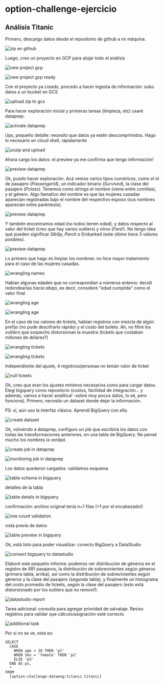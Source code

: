 # option-challenge-ejercicio

## Análisis Titanic

Primero, descargo datos desde el repositorio de github a mi máquina.

![zip en github](https://github.com/jquinter/option-challenge-ejercicio/raw/master/img/Screen_Shot_2019-09-03_at_23.14.13.png "zip en github")

Luego, creo un proyecto en GCP para alojar todo el análisis

![new project gcp](https://github.com/jquinter/option-challenge-ejercicio/raw/master/img/Screen_Shot_2019-09-03_at_23.15.05.png "new project gcp")

![new project gcp ready](https://github.com/jquinter/option-challenge-ejercicio/raw/master/img/Screen_Shot_2019-09-03_at_23.15.48.png "new project gcp ready")

Con el proyecto ya creado, procedo a hacer ingesta de información:  subo datos a un bucket en GCS

![upload zip to gcs](https://github.com/jquinter/option-challenge-ejercicio/raw/master/img/Screen_Shot_2019-09-03_at_23.16.42.png "upload zip to gcs")

Para hacer exploración inicial y primeras tareas (limpieza, etc) usaré dataprep:

![activate dataprep](https://github.com/jquinter/option-challenge-ejercicio/raw/master/img/Screen_Shot_2019-09-03_at_23.18.24.png "activate dataprep")

Ups, pequeño detalle: necesito que datos ya estén descomprimidos. Hago lo necesario en cloud shell, rápidamente

![unzip and upload](https://github.com/jquinter/option-challenge-ejercicio/raw/master/img/Screen_Shot_2019-09-03_at_23.23.21.png "unzip and upload")

Ahora cargo los datos: el preview ya me confirma que tengo información!

![preview dataprep](https://github.com/jquinter/option-challenge-ejercicio/raw/master/img/Screen_Shot_2019-09-03_at_23.23.44.png "preview dataprep")

Ok, puedo hacer exploración. Acá vemos varios tipos numéricos, como el id de pasajero (_PassengerId_), un indicador binario (_Survived_), la clase del pasajero (_Pclass_). Tenemos como strings el nombre (viene entre comillas), y el género. Algo llamativo del nombre es que las mujeres casadas aparecían registradas bajo el nombre del respectivo esposo (sus nombres aparecían entre paréntesis).

![preview dataprep](https://github.com/jquinter/option-challenge-ejercicio/raw/master/img/Screen_Shot_2019-09-03_at_23.24.40.png "preview dataprep")

Y también encontramos edad (no todos tienen edad), y datos respecto al valor del ticket (creo que hay varios outliers) y otros (_Fare_!). No tengo idea qué pueden significar _SibSp_, _Parch_ o Embarked (este último tiene 3 valores posibles).

![preview dataprep](https://github.com/jquinter/option-challenge-ejercicio/raw/master/img/Screen_Shot_2019-09-03_at_23.25.32.png "preview dataprep")

Lo primero que hago es limpiar los nombres: no hice mayor tratamiento para el caso de las mujeres casadas.

![wrangling names](https://github.com/jquinter/option-challenge-ejercicio/raw/master/img/Screen_Shot_2019-09-03_at_23.27.18.png "wrangling names")

Habían algunas edades que no correspondían a números enteros: decidí redondearlas _hacia abajo_, es decir, consideré "edad cumplida" como el valor final.

![wrangling age](https://github.com/jquinter/option-challenge-ejercicio/raw/master/img/Screen_Shot_2019-09-03_at_23.29.44.png "wrangling age")

![wrangling age](https://github.com/jquinter/option-challenge-ejercicio/raw/master/img/Screen_Shot_2019-09-03_at_23.30.21.png "wrangling age")

En el caso de los valores de tickets, habían registros con mezcla de algún prefijo (no pude descifrarlo rápido) y el costo del boleto. Ah, no filtré los outliers que sospecho distorsionan la muestra (tickets que costaban millones de dólares?)

![wrangling tickets](https://github.com/jquinter/option-challenge-ejercicio/raw/master/img/Screen_Shot_2019-09-03_at_23.31.32.png "wrangling tickets")

![wrangling tickets](https://github.com/jquinter/option-challenge-ejercicio/raw/master/img/Screen_Shot_2019-09-03_at_23.32.01.png "wrangling tickets")

Independiente del ajuste, 4 registros/personas no tenían valor de ticket

![null tickets](https://github.com/jquinter/option-challenge-ejercicio/raw/master/img/Screen_Shot_2019-09-03_at_23.33.28.png "null tickets")

Ok, creo que eran los ajustes mínimos necesarios como para cargar datos. Elegí bigquery como repositorio (costos, facilidad de integración... y además, vamos a hacer analítica! -sobre muy pocos datos, lo sé, pero funciona). Primero, necesito un dataset donde dejar la información.

PS: sí, aún uso la interfaz clásica. Aprendí BigQuery con ella.

![create dataset](https://github.com/jquinter/option-challenge-ejercicio/raw/master/img/Screen_Shot_2019-09-03_at_23.34.57.png "create dataset")

Ok, volviendo a dataprep, configuro un _job_ que escribirá los datos con todas las transformaciones anteriores, en una tabla de BigQuery. No pensé mucho los nombres la verdad.

![create job in dataprep](https://github.com/jquinter/option-challenge-ejercicio/raw/master/img/Screen_Shot_2019-09-03_at_23.35.21.png "create job in dataprep")

![monitoring job in dataprep](https://github.com/jquinter/option-challenge-ejercicio/raw/master/img/Screen_Shot_2019-09-03_at_23.35.48.png "monitoring job in dataprep")

Los datos quedaron cargados: validamos esquema

![table schema in bigquery](https://github.com/jquinter/option-challenge-ejercicio/raw/master/img/Screen_Shot_2019-09-03_at_23.40.43.png "table schema in bigquery")

detalles de la tabla

![table details in bigquery](https://github.com/jquinter/option-challenge-ejercicio/raw/master/img/Screen_Shot_2019-09-03_at_23.40.52.png "table details in bigquery")

confirmación: archivo original tenía n+1 filas (+1 por el encabezado!)

![row count validation](https://github.com/jquinter/option-challenge-ejercicio/raw/master/img/Screen_Shot_2019-09-03_at_23.41.24.png "row count validation")

vista previa de datos

![table preview in bigquery](https://github.com/jquinter/option-challenge-ejercicio/raw/master/img/Screen_Shot_2019-09-03_at_23.41.39.png "table preview in bigquery")

Ok, está listo para poder visualizar: conecto BigQuery a DataStudio

![connect bigquery to datastudio](https://github.com/jquinter/option-challenge-ejercicio/raw/master/img/Screen_Shot_2019-09-03_at_23.42.27.png "connect bigquery to datastudio")

Elaboré este pequeño informe: podemos ver distribución de géneros en el registro de 891 pasajeros, la distribución de sobrevivientes según géneros (primera tabla, arriba), así como la distribución de sobrevivientes según géneros y la clase del pasajero (segunda tabla), y finalmente un histograma del costo promedio de tickets, según la clase del pasajero (esto está distorsionado por los outliers que no removí!).

![datastudio report](https://github.com/jquinter/option-challenge-ejercicio/raw/master/img/Screen_Shot_2019-09-04_at_00.20.20.png "datastudio report")

Tarea adicional: consulta para agregar prioridad de salvataje. Reviso registros para validar que cálculo/asignación esté correcto

![additional task](https://github.com/jquinter/option-challenge-ejercicio/raw/master/img/Screen_Shot_2019-09-04_at_00.22.14.png "additional task")

Por si no se ve, esta es:

```
SELECT
  CASE
    WHEN age < 18 THEN 'p1'
    WHEN Sex = 'female' THEN 'p2'
    ELSE 'p3'
  END AS ps,
  *
FROM
  [option-challenge-dataeng:titanic.titanic]

```